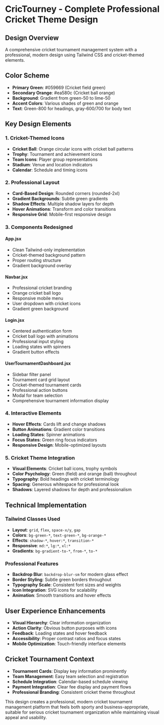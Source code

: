 # CricTourney - Complete Professional Cricket Theme Design

## Design Overview
A comprehensive cricket tournament management system with a professional, modern design using Tailwind CSS and cricket-themed elements.

## Color Scheme
- **Primary Green**: #059669 (Cricket field green)
- **Secondary Orange**: #ea580c (Cricket ball orange)  
- **Background**: Gradient from green-50 to lime-50
- **Accent Colors**: Various shades of green and orange
- **Text**: Green-800 for headings, gray-600/700 for body text

## Key Design Elements

### 1. Cricket-Themed Icons
- **Cricket Ball**: Orange circular icons with cricket ball patterns
- **Trophy**: Tournament and achievement icons
- **Team Icons**: Player group representations
- **Stadium**: Venue and location indicators
- **Calendar**: Schedule and timing icons

### 2. Professional Layout
- **Card-Based Design**: Rounded corners (rounded-2xl)
- **Gradient Backgrounds**: Subtle green gradients
- **Shadow Effects**: Multiple shadow layers for depth
- **Hover Animations**: Transform and color transitions
- **Responsive Grid**: Mobile-first responsive design

### 3. Components Redesigned

#### App.jsx
- Clean Tailwind-only implementation
- Cricket-themed background pattern
- Proper routing structure
- Gradient background overlay

#### Navbar.jsx
- Professional cricket branding
- Orange cricket ball logo
- Responsive mobile menu
- User dropdown with cricket icons
- Gradient green background

#### Login.jsx
- Centered authentication form
- Cricket ball logo with animations
- Professional input styling
- Loading states with spinners
- Gradient button effects

#### UserTournamentDashboard.jsx
- Sidebar filter panel
- Tournament card grid layout
- Cricket-themed tournament cards
- Professional action buttons
- Modal for team selection
- Comprehensive tournament information display

### 4. Interactive Elements
- **Hover Effects**: Cards lift and change shadows
- **Button Animations**: Gradient color transitions
- **Loading States**: Spinner animations
- **Focus States**: Green ring focus indicators
- **Responsive Design**: Mobile-optimized layouts

### 5. Cricket Theme Integration
- **Visual Elements**: Cricket ball icons, trophy symbols
- **Color Psychology**: Green (field) and orange (ball) throughout
- **Typography**: Bold headings with cricket terminology
- **Spacing**: Generous whitespace for professional look
- **Shadows**: Layered shadows for depth and professionalism

## Technical Implementation

### Tailwind Classes Used
- **Layout**: `grid`, `flex`, `space-x/y`, `gap`
- **Colors**: `bg-green-*`, `text-green-*`, `bg-orange-*`
- **Effects**: `shadow-*`, `hover:*`, `transition-*`
- **Responsive**: `md:*`, `lg:*`, `xl:*`
- **Gradients**: `bg-gradient-to-*`, `from-*`, `to-*`

### Professional Features
- **Backdrop Blur**: `backdrop-blur-sm` for modern glass effect
- **Border Styling**: Subtle green borders throughout
- **Typography Scale**: Consistent font sizes and weights
- **Icon Integration**: SVG icons for scalability
- **Animation**: Smooth transitions and hover effects

## User Experience Enhancements
- **Visual Hierarchy**: Clear information organization
- **Action Clarity**: Obvious button purposes with icons
- **Feedback**: Loading states and hover feedback
- **Accessibility**: Proper contrast ratios and focus states
- **Mobile Optimization**: Touch-friendly interface elements

## Cricket Tournament Context
- **Tournament Cards**: Display key information prominently
- **Team Management**: Easy team selection and registration
- **Schedule Integration**: Calendar-based schedule viewing
- **Payment Integration**: Clear fee display and payment flows
- **Professional Branding**: Consistent cricket theme throughout

This design creates a professional, modern cricket tournament management platform that feels both sporty and business-appropriate, suitable for serious cricket tournament organization while maintaining visual appeal and usability.